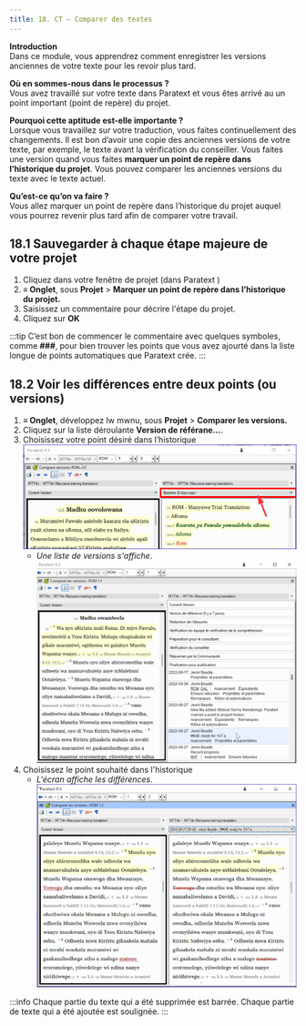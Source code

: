 ```yaml
---
title: 18. CT – Comparer des textes
---
```

**Introduction**  
Dans ce module, vous apprendrez comment enregistrer les versions anciennes de votre texte pour les revoir plus tard.

**Où en sommes-nous dans le processus ?**  
Vous avez travaillé sur votre texte dans Paratext et vous êtes arrivé au un point important (point de repère) du projet.

**Pourquoi cette aptitude est-elle importante ?**  
Lorsque vous travaillez sur votre traduction, vous faites continuellement des changements. Il est bon d’avoir une copie des anciennes versions de votre texte, par exemple, le texte avant la vérification du conseiller. Vous faites une version quand vous faites **marquer un point de repère dans l’historique du projet**. Vous pouvez comparer les anciennes versions du texte avec le texte actuel.

**Qu’est-ce qu’on va faire ?**   
Vous allez marquer un point de repère dans l’historique du projet auquel vous pourrez revenir plus tard afin de comparer votre travail.


## 18.1 Sauvegarder à chaque étape majeure de votre projet

1. Cliquez dans votre fenêtre de projet (dans Paratext )
1. **≡ Onglet**, sous **Projet** \> **Marquer un point de repère dans l’historique du projet.**
1. Saisissez un commentaire pour décrire l'étape du projet.
1. Cliquez sur **OK**

:::tip
C’est bon de commencer le commentaire avec quelques symboles, comme **\#\#\#**, pour bien trouver les points que vous avez ajourté dans la liste longue de points automatiques que Paratext crée.
:::

## 18.2 Voir les différences entre deux points (ou versions)

1. **≡ Onglet**, développez lw mwnu, sous **Projet** \> **Comparer les versions.**
1. Cliquez sur la liste déroulante **Version de référane…**.
1. Choisissez votre point désiré dans l’historique
    ![](../media/compareVersions2.fr.png)  
     - *Une liste de versions s'affiche*.
    ![](../media/compareVchoose.png)
1.  Choisissez le point souhaité dans l'historique  
     -  *L'écran affiche les différences*.
    ![](../media/compareVersionsSeeDiff.png)


:::info
Chaque partie du texte qui a été supprimée est barrée. Chaque partie de texte qui a été ajoutée est soulignée.
:::
